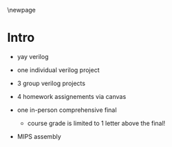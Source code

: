 \newpage
# Intro

- yay verilog

- one individual verilog project
- 3 group verilog projects

- 4 homework assignements via canvas

- one in-person comprehensive final
    - course grade is limited to 1 letter above the final!

- MIPS assembly
